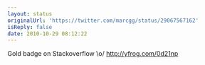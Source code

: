 ```yaml
---
layout: status
originalUrl: 'https://twitter.com/marcgg/status/29067567162'
isReply: false
date: 2010-10-29 08:12:22
---
```


Gold badge on Stackoverflow \o/  http://yfrog.com/0d21np
